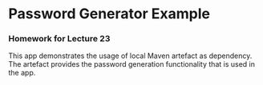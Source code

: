 # Password Generator Example
### Homework for Lecture 23
This app demonstrates the usage of local Maven artefact as dependency. The artefact provides the password generation functionality that is used in the app.
